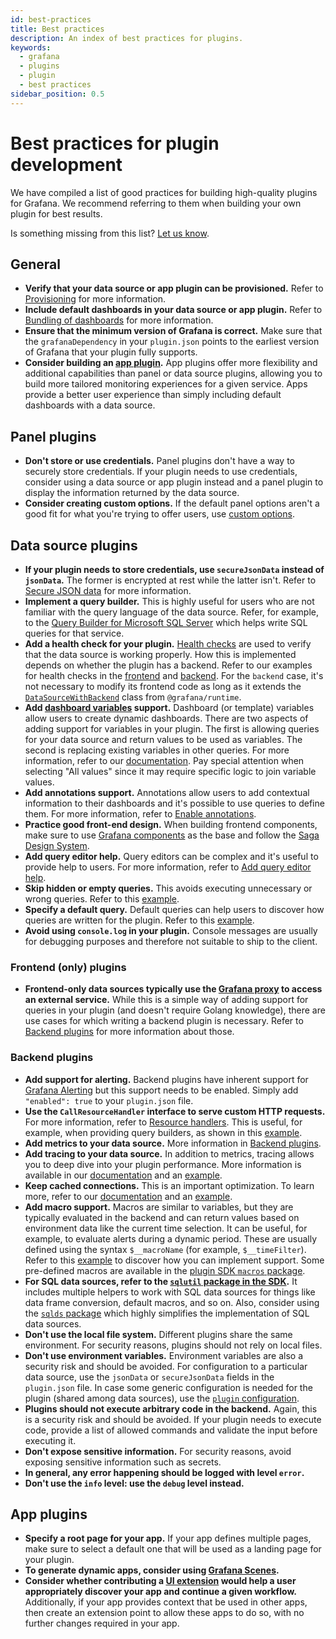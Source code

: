 ```yaml
---
id: best-practices
title: Best practices
description: An index of best practices for plugins.
keywords:
  - grafana
  - plugins
  - plugin
  - best practices
sidebar_position: 0.5
---
```


# Best practices for plugin development

We have compiled a list of good practices for building high-quality plugins for Grafana. We recommend referring to them when building your own plugin for best results.

Is something missing from this list? [Let us know](https://github.com/grafana/plugin-tools/issues/new).

## General

- **Verify that your data source or app plugin can be provisioned.** Refer to [Provisioning](https://grafana.com/docs/grafana/latest/administration/provisioning/#data-sources) for more information.
- **Include default dashboards in your data source or app plugin.** Refer to [Bundling of dashboards](https://grafana.com/developers/plugin-tools/introduction/plugin-types-usage#bundling-of-dashboards) for more information.
- **Ensure that the minimum version of Grafana is correct.** Make sure that the `grafanaDependency` in your `plugin.json` points to the earliest version of Grafana that your plugin fully supports.
- **Consider building an [app plugin](/introduction/plugin-types-usage#app-plugins).** App plugins offer more flexibility and additional capabilities than panel or data source plugins, allowing you to build more tailored monitoring experiences for a given service. Apps provide a better user experience than simply including default dashboards with a data source.

## Panel plugins

- **Don't store or use credentials.** Panel plugins don't have a way to securely store credentials. If your plugin needs to use credentials, consider using a data source or app plugin instead and a panel plugin to display the information returned by the data source.
- **Consider creating custom options.** If the default panel options aren't a good fit for what you're trying to offer users, use [custom options](/create-a-plugin/extend-a-plugin/custom-panel-option-editors).

## Data source plugins

- **If your plugin needs to store credentials, use `secureJsonData` instead of `jsonData`.** The former is encrypted at rest while the latter isn't. Refer to [Secure JSON data](/create-a-plugin/extend-a-plugin/add-authentication-for-data-source-plugins#store-configuration-in-securejsondata) for more information.
- **Implement a query builder.** This is highly useful for users who are not familiar with the query language of the data source. Refer, for example, to the [Query Builder for Microsoft SQL Server](https://grafana.com/docs/grafana/latest/datasources/mssql/query-editor/#builder-mode) which helps write SQL queries for that service.
- **Add a health check for your plugin.** [Health checks](/introduction/backend-plugins#health-checks) are used to verify that the data source is working properly. How this is implemented depends on whether the plugin has a backend. Refer to our examples for health checks in the [frontend](https://github.com/grafana/grafana-plugin-examples/blob/5441fe2f818e28cdeb06eb7066ff198dd34bb0ab/examples/datasource-http/src/DataSource.ts#L81-L115) and [backend](https://github.com/grafana/grafana-plugin-examples/blob/0532f8b23645251997088ac7a1707a72d3fd9248/examples/datasource-basic/pkg/plugin/datasource.go#L77). For the `backend` case, it's not necessary to modify its frontend code as long as it extends the [`DataSourceWithBackend`](https://github.com/grafana/grafana-plugin-examples/blob/0532f8b23645251997088ac7a1707a72d3fd9248/examples/datasource-basic/src/datasource.ts#L5) class from `@grafana/runtime`.
- **Add [dashboard variables](https://grafana.com/docs/grafana/latest/dashboards/variables/) support.** Dashboard (or template) variables allow users to create dynamic dashboards. There are two aspects of adding support for variables in your plugin. The first is allowing queries for your data source and return values to be used as variables. The second is replacing existing variables in other queries. For more information, refer to our [documentation](/create-a-plugin/extend-a-plugin/add-support-for-variables#add-support-for-query-variables-to-your-data-source). Pay special attention when selecting "All values" since it may require specific logic to join variable values.
- **Add annotations support.** Annotations allow users to add contextual information to their dashboards and it's possible to use queries to define them. For more information, refer to [Enable annotations](/create-a-plugin/extend-a-plugin/enable-for-annotations).
- **Practice good front-end design.** When building frontend components, make sure to use [Grafana components](https://developers.grafana.com/ui/latest/index.html?path=/docs/docs-overview-intro--page) as the base and follow the [Saga Design System](https://grafana.com/developers/saga/About/overview).
- **Add query editor help.** Query editors can be complex and it's useful to provide help to users. For more information, refer to [Add query editor help](/create-a-plugin/extend-a-plugin/add-query-editor-help).
- **Skip hidden or empty queries.** This avoids executing unnecessary or wrong queries. Refer to this [example](https://github.com/grafana/grafana/blob/fd5f66083c91b9759ae7772f99b80c9342b93290/public/app/plugins/datasource/loki/datasource.ts#L1085).
- **Specify a default query.** Default queries can help users to discover how queries are written for the plugin. Refer to this [example](https://github.com/grafana/grafana-plugin-examples/blob/0532f8b/examples/datasource-streaming-backend-websocket/streaming-backend-websocket-plugin/src/datasource.ts#L39-L41).
- **Avoid using `console.log` in your plugin.** Console messages are usually for debugging purposes and therefore not suitable to ship to the client.

### Frontend (only) plugins

- **Frontend-only data sources typically use the [Grafana proxy](/create-a-plugin/extend-a-plugin/add-authentication-for-data-source-plugins#add-a-proxy-route-to-your-plugin) to access an external service.** While this is a simple way of adding support for queries in your plugin (and doesn't require Golang knowledge), there are use cases for which writing a backend plugin is necessary. Refer to [Backend plugins](/introduction/backend-plugins#use-cases-for-implementing-a-backend-plugin) for more information about those.

### Backend plugins

- **Add support for alerting.** Backend plugins have inherent support for [Grafana Alerting](https://grafana.com/docs/grafana/latest/alerting/) but this support needs to be enabled. Simply add `"enabled": true` to your `plugin.json` file.
- **Use the `CallResourceHandler` interface to serve custom HTTP requests.** For more information, refer to [Resource handlers](/introduction/backend-plugins#resource-handlers). This is useful, for example, when providing query builders, as shown in this [example](https://github.com/grafana/grafana-plugin-examples/blob/0532f8b23645251997088ac7a1707a72d3fd9248/examples/app-with-backend/pkg/plugin/app.go#L35).
- **Add metrics to your data source.** More information in [Backend plugins](/introduction/backend-plugins#collect-metrics).
- **Add tracing to your data source.** In addition to metrics, tracing allows you to deep dive into your plugin performance. More information is available in our [documentation](/create-a-plugin/extend-a-plugin/add-distributed-tracing-for-backend-plugins) and an [example](https://github.com/grafana/grafana-plugin-examples/blob/0532f8b/examples/datasource-http-backend/pkg/plugin/datasource.go#L141-L156).
- **Keep cached connections.** This is an important optimization. To learn more, refer to our [documentation](/introduction/backend-plugins#caching-and-connection-pooling) and an [example](https://github.com/grafana/grafana-plugin-examples/blob/0532f8b23645251997088ac7a1707a72d3fd9248/examples/datasource-http-backend/pkg/plugin/datasource.go#L40-L66).
- **Add macro support.** Macros are similar to variables, but they are typically evaluated in the backend and can return values based on environment data like the current time selection. It can be useful, for example, to evaluate alerts during a dynamic period. These are usually defined using the syntax `$__macroName` (for example, `$__timeFilter`). Refer to this [example](https://github.com/grafana/grafana-plugin-examples/blob/0532f8b23645251997088ac7a1707a72d3fd9248/examples/datasource-basic/pkg/query/macro.go) to discover how you can implement support. Some pre-defined macros are available in the [plugin SDK `macros` package](https://github.com/grafana/grafana-plugin-sdk-go/tree/main/experimental/macros).
- **For SQL data sources, refer to the [`sqlutil` package in the SDK](https://pkg.go.dev/github.com/grafana/grafana-plugin-sdk-go/data/sqlutil).** It includes multiple helpers to work with SQL data sources for things like data frame conversion, default macros, and so on. Also, consider using the [`sqlds` package](https://pkg.go.dev/github.com/grafana/sqlds) which highly simplifies the implementation of SQL data sources.
- **Don't use the local file system.** Different plugins share the same environment. For security reasons, plugins should not rely on local files.
- **Don't use environment variables.** Environment variables are also a security risk and should be avoided. For configuration to a particular data source, use the `jsonData` or `secureJsonData` fields in the `plugin.json` file. In case some generic configuration is needed for the plugin (shared among data sources), use the [`plugin` configuration](https://grafana.com/docs/grafana/latest/setup-grafana/configure-grafana/#pluginplugin_id).
- **Plugins should not execute arbitrary code in the backend.** Again, this is a security risk and should be avoided. If your plugin needs to execute code, provide a list of allowed commands and validate the input before executing it.
- **Don't expose sensitive information.** For security reasons, avoid exposing sensitive information such as secrets.
- **In general, any error happening should be logged with level `error`.**
- **Don't use the `info` level: use the `debug` level instead.**

## App plugins

- **Specify a root page for your app.** If your app defines multiple pages, make sure to select a default one that will be used as a landing page for your plugin.
- **To generate dynamic apps, consider using [Grafana Scenes](https://grafana.com/developers/scenes/).**
- **Consider whether contributing a [UI extension](https://grafana.com/developers/plugin-tools/ui-extensions/) would help a user appropriately discover your app and continue a given workflow.** Additionally, if your app provides context that be used in other apps, then create an extension point to allow these apps to do so, with no further changes required in your app.

